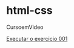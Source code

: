 # html-css
 CursoemVideo

<a href="https://drpmourino.github.io/html-css/exercicios/ex001/index.html">Executar o exercicio 001</a>